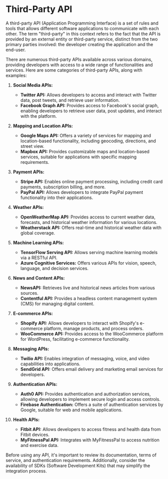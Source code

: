 # Third-Party API

A third-party API (Application Programming Interface) is a set of rules and tools that allows different software applications to communicate with each other. The term "third-party" in this context refers to the fact that the API is provided by an external entity or third-party service, distinct from the two primary parties involved: the developer creating the application and the end-user.

There are numerous third-party APIs available across various domains, providing developers with access to a wide range of functionalities and services. Here are some categories of third-party APIs, along with examples:

1. **Social Media APIs:**
   - **Twitter API:** Allows developers to access and interact with Twitter data, post tweets, and retrieve user information.
   - **Facebook Graph API:** Provides access to Facebook's social graph, enabling developers to retrieve user data, post updates, and interact with the platform.

2. **Mapping and Location APIs:**
   - **Google Maps API:** Offers a variety of services for mapping and location-based functionality, including geocoding, directions, and street view.
   - **Mapbox API:** Provides customizable maps and location-based services, suitable for applications with specific mapping requirements.

3. **Payment APIs:**
   - **Stripe API:** Enables online payment processing, including credit card payments, subscription billing, and more.
   - **PayPal API:** Allows developers to integrate PayPal payment functionality into their applications.

4. **Weather APIs:**
   - **OpenWeatherMap API:** Provides access to current weather data, forecasts, and historical weather information for various locations.
   - **Weatherstack API:** Offers real-time and historical weather data with global coverage.

5. **Machine Learning APIs:**
   - **TensorFlow Serving API:** Allows serving machine learning models via a RESTful API.
   - **Azure Cognitive Services:** Offers various APIs for vision, speech, language, and decision services.

6. **News and Content APIs:**
   - **NewsAPI:** Retrieves live and historical news articles from various sources.
   - **Contentful API:** Provides a headless content management system (CMS) for managing digital content.

7. **E-commerce APIs:**
   - **Shopify API:** Allows developers to interact with Shopify's e-commerce platform, manage products, and process orders.
   - **WooCommerce API:** Provides access to the WooCommerce platform for WordPress, facilitating e-commerce functionality.

8. **Messaging APIs:**
   - **Twilio API:** Enables integration of messaging, voice, and video capabilities into applications.
   - **SendGrid API:** Offers email delivery and marketing email services for developers.

9. **Authentication APIs:**
   - **Auth0 API:** Provides authentication and authorization services, allowing developers to implement secure login and access controls.
   - **Firebase Authentication:** Offers a suite of authentication services by Google, suitable for web and mobile applications.

10. **Health APIs:**
    - **Fitbit API:** Allows developers to access fitness and health data from Fitbit devices.
    - **MyFitnessPal API:** Integrates with MyFitnessPal to access nutrition and exercise data.

Before using any API, it's important to review its documentation, terms of service, and authentication requirements. Additionally, consider the availability of SDKs (Software Development Kits) that may simplify the integration process.